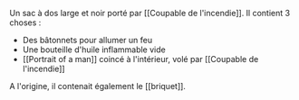 Un sac à dos large et noir porté par [[Coupable de l'incendie]]. Il contient 3 choses : 
- Des bâtonnets pour allumer un feu
- Une bouteille d'huile inflammable vide
- [[Portrait of a man]] coincé à l'intérieur, volé par [[Coupable de l'incendie]]

A l'origine, il contenait également le [[briquet]].